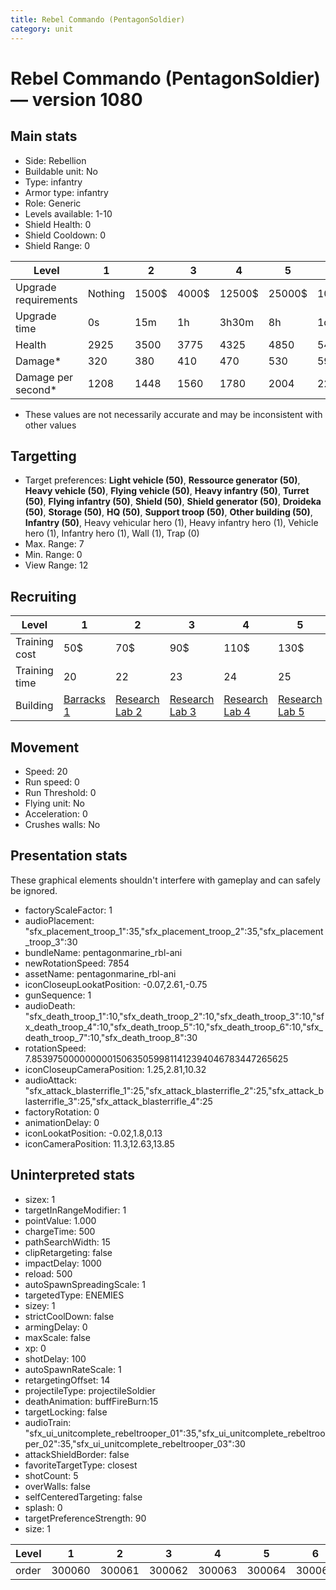 ```yaml
---
title: Rebel Commando (PentagonSoldier)
category: unit
---
```


# Rebel Commando (PentagonSoldier) — version 1080

## Main stats

  * Side: Rebellion
  * Buildable unit: No
  * Type: infantry
  * Armor type: infantry
  * Role: Generic
  * Levels available: 1-10
  * Shield Health: 0
  * Shield Cooldown: 0
  * Shield Range: 0

|Level               |1      |2    |3    |4     |5     |6      |7      |8      |9       |10      |
|--------------------|-------|-----|-----|------|------|-------|-------|-------|--------|--------|
|Upgrade requirements|Nothing|1500$|4000$|12500$|25000$|100000$|160000$|320000$|1000000$|1750000$|
|Upgrade time        |0s     |15m  |1h   |3h30m |8h    |1d     |2d     |3d12h  |5d      |1w1d    |
|Health              |2925   |3500 |3775 |4325  |4850  |5400   |5950   |6475   |7025    |8100    |
|Damage*             |320    |380  |410  |470   |530   |590    |640    |700    |760     |880     |
|Damage per second*  |1208   |1448 |1560 |1780  |2004  |2228   |2448   |2672   |2896    |3340    |

* These values are not necessarily accurate and may be inconsistent with other values

## Targetting

  * Target preferences: **Light vehicle (50)**, **Ressource generator (50)**, **Heavy vehicle (50)**, **Flying vehicle (50)**, **Heavy infantry (50)**, **Turret (50)**, **Flying infantry (50)**, **Shield (50)**, **Shield generator (50)**, **Droideka (50)**, **Storage (50)**, **HQ (50)**, **Support troop (50)**, **Other building (50)**, **Infantry (50)**, Heavy vehicular hero (1), Heavy infantry hero (1), Vehicle hero (1), Infantry hero (1), Wall (1), Trap (0)
  * Max. Range: 7
  * Min. Range: 0
  * View Range: 12

## Recruiting

|Level        |1                               |2                                     |3                                     |4                                     |5                                     |6                                     |7                                     |8                                     |9                                     |10                                     |
|-------------|--------------------------------|--------------------------------------|--------------------------------------|--------------------------------------|--------------------------------------|--------------------------------------|--------------------------------------|--------------------------------------|--------------------------------------|---------------------------------------|
|Training cost|50$                             |70$                                   |90$                                   |110$                                  |130$                                  |150$                                  |170$                                  |200$                                  |210$                                  |230$                                   |
|Training time|20                              |22                                    |23                                    |24                                    |25                                    |26                                    |27                                    |28                                    |29                                    |30                                     |
|Building     |[Barracks 1](rebelBarracks.html)|[Research Lab 2](rebelOffenseLab.html)|[Research Lab 3](rebelOffenseLab.html)|[Research Lab 4](rebelOffenseLab.html)|[Research Lab 5](rebelOffenseLab.html)|[Research Lab 6](rebelOffenseLab.html)|[Research Lab 7](rebelOffenseLab.html)|[Research Lab 8](rebelOffenseLab.html)|[Research Lab 9](rebelOffenseLab.html)|[Research Lab 10](rebelOffenseLab.html)|

## Movement

  * Speed: 20
  * Run speed: 0
  * Run Threshold: 0
  * Flying unit: No
  * Acceleration: 0
  * Crushes walls: No

## Presentation stats

These graphical elements shouldn't interfere with gameplay and can safely be ignored.

  * factoryScaleFactor: 1
  * audioPlacement: "sfx_placement_troop_1":35,"sfx_placement_troop_2":35,"sfx_placement_troop_3":30
  * bundleName: pentagonmarine_rbl-ani
  * newRotationSpeed: 7854
  * assetName: pentagonmarine_rbl-ani
  * iconCloseupLookatPosition: -0.07,2.61,-0.75
  * gunSequence: 1
  * audioDeath: "sfx_death_troop_1":10,"sfx_death_troop_2":10,"sfx_death_troop_3":10,"sfx_death_troop_4":10,"sfx_death_troop_5":10,"sfx_death_troop_6":10,"sfx_death_troop_7":10,"sfx_death_troop_8":30
  * rotationSpeed: 7.8539750000000001506350599811412394046783447265625
  * iconCloseupCameraPosition: 1.25,2.81,10.32
  * audioAttack: "sfx_attack_blasterrifle_1":25,"sfx_attack_blasterrifle_2":25,"sfx_attack_blasterrifle_3":25,"sfx_attack_blasterrifle_4":25
  * factoryRotation: 0
  * animationDelay: 0
  * iconLookatPosition: -0.02,1.8,0.13
  * iconCameraPosition: 11.3,12.63,13.85

## Uninterpreted stats

  * sizex: 1
  * targetInRangeModifier: 1
  * pointValue: 1.000
  * chargeTime: 500
  * pathSearchWidth: 15
  * clipRetargeting: false
  * impactDelay: 1000
  * reload: 500
  * autoSpawnSpreadingScale: 1
  * targetedType: ENEMIES
  * sizey: 1
  * strictCoolDown: false
  * armingDelay: 0
  * maxScale: false
  * xp: 0
  * shotDelay: 100
  * autoSpawnRateScale: 1
  * retargetingOffset: 14
  * projectileType: projectileSoldier
  * deathAnimation: buffFireBurn:15
  * targetLocking: false
  * audioTrain: "sfx_ui_unitcomplete_rebeltrooper_01":35,"sfx_ui_unitcomplete_rebeltrooper_02":35,"sfx_ui_unitcomplete_rebeltrooper_03":30
  * attackShieldBorder: false
  * favoriteTargetType: closest
  * shotCount: 5
  * overWalls: false
  * selfCenteredTargeting: false
  * splash: 0
  * targetPreferenceStrength: 90
  * size: 1

|Level|1     |2     |3     |4     |5     |6     |7     |8     |9     |10    |
|-----|------|------|------|------|------|------|------|------|------|------|
|order|300060|300061|300062|300063|300064|300065|300066|300067|300068|300069|

